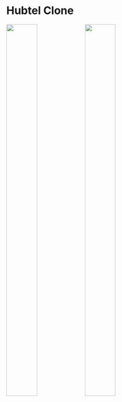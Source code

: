 # Hubtel Clone



<img src="https://user-images.githubusercontent.com/60046603/173934540-a38e9225-667c-49af-a051-35fbe11a0c5d.png" width=40% height=50%> <img src="https://user-images.githubusercontent.com/60046603/173934559-14482d90-a1f2-4316-90ba-2a81fd271ea6.png" width=40% height=50%>
